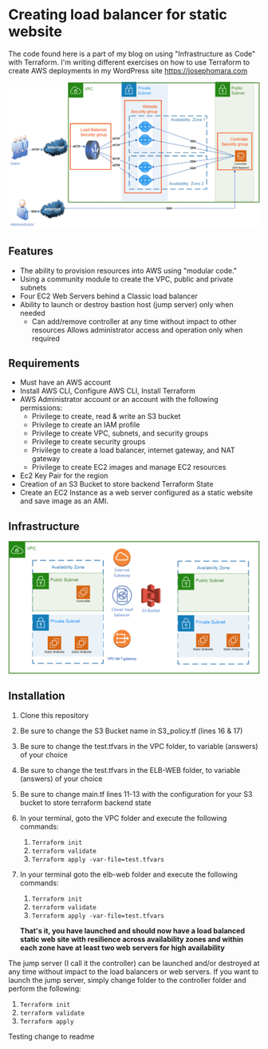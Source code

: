 # Creating load balancer for static website
The code found here is a part of my blog on using "Infrastructure as Code" with Terraform.  I'm writing different exercises on how to use Terraform to create AWS deployments in my WordPress site [https://josephomara.com ](https://wordpress.com/post/josephomara.com/650)


<img src="Load Balanced Static Websites.jpg">

## Features

- The ability to provision resources into AWS using "modular code."
- Using a community module to create the VPC, public and private subnets
- Four EC2 Web Servers behind a Classic load balancer
- Ability to launch or destroy bastion host (jump server) only when needed
  - Can add/remove controller at any time without impact to other resources
    Allows administrator access and operation only when required

## Requirements

- Must have an AWS account
- Install AWS CLI, Configure AWS CLI, Install Terraform
- AWS Administrator account or an account with the following permissions:
  - Privilege to create, read & write an S3 bucket
  - Privilege to create an IAM profile
  - Privilege to create VPC, subnets, and security groups
  - Privilege to create security groups
  - Privilege to create a load balancer, internet gateway, and NAT gateway
  - Privilege to create EC2 images and manage EC2 resources
- Ec2 Key Pair for the region
- Creation of an S3 Bucket to store backend Terraform State
- Create an EC2 Instance as a web server configured as a static website and save image as an AMI. 

## Infrastructure

<img src="Load Balanced Static Websites-infrastructure.png">

## Installation

1. Clone this repository

2. Be sure to change the S3 Bucket name in S3_policy.tf (lines 16 & 17)

3. Be sure to change the test.tfvars in the VPC folder, to variable (answers) of your choice

4. Be sure to change the test.tfvars in the ELB-WEB folder, to variable (answers) of your choice

5. Be sure to change main.tf lines 11-13 with the configuration for your S3 bucket to store terraform backend state

6. In your terminal, goto the VPC folder and execute the following commands:

   1. `Terraform init`
   2. `terraform validate`
   3. `Terraform apply -var-file=test.tfvars`

7. In your terminal goto the elb-web folder and execute the following commands:

   1. `Terraform init`
   2. `terraform validate`
   3. `Terraform apply -var-file=test.tfvars`

   **That's it, you have launched and should now have a load balanced static web site with resilience across availability zones and within each zone have at least two web servers for high availability** 



The jump server (I call it the controller) can be launched and/or destroyed at any time without impact to the load balancers or web servers.  If you want to launch the jump server, simply change folder to the controller folder and perform the following:

1. `Terraform init`
2. `terraform validate`
3. `Terraform apply`

Testing change to readme
